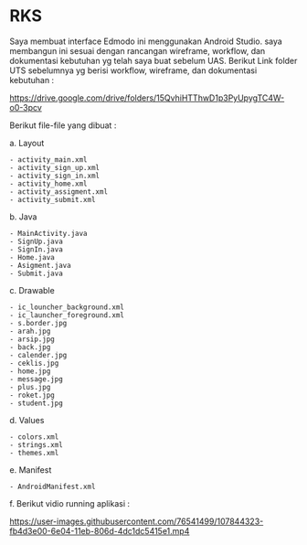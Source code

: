 # RKS

Saya membuat interface Edmodo ini menggunakan Android Studio. saya membangun ini sesuai dengan rancangan wireframe, workflow, dan dokumentasi kebutuhan yg telah saya buat sebelum UAS. Berikut Link folder UTS sebelumnya yg berisi workflow, wireframe, dan dokumentasi kebutuhan :

https://drive.google.com/drive/folders/15QvhiHTThwD1p3PyUpygTC4W-o0-3pcv

Berikut file-file yang dibuat :

a.  Layout

    - activity_main.xml
    - activity_sign_up.xml
    - activity_sign_in.xml
    - activity_home.xml
    - activity_assigment.xml
    - activity_submit.xml
    
b.  Java

    - MainActivity.java
    - SignUp.java
    - SignIn.java
    - Home.java
    - Asigment.java
    - Submit.java
    
c.  Drawable

    - ic_louncher_background.xml
    - ic_launcher_foreground.xml
    - s.border.jpg
    - arah.jpg
    - arsip.jpg
    - back.jpg
    - calender.jpg
    - ceklis.jpg
    - home.jpg
    - message.jpg
    - plus.jpg
    - roket.jpg
    - student.jpg
    
 d. Values
 
    - colors.xml
    - strings.xml
    - themes.xml
    
 e. Manifest
 
    - AndroidManifest.xml
    
 f. Berikut vidio running aplikasi :
 
 
https://user-images.githubusercontent.com/76541499/107844323-fb4d3e00-6e04-11eb-806d-4dc1dc5415e1.mp4


 
    
    

